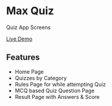 # Max Quiz

Quiz App Screens

[Live Demo](https://max-quiz.netlify.app)

## Features

- Home Page
- Quizzes by Category
- Rules Page for while attempting Quiz
- MCQ based Quiz Question Page
- Result Page with Answers & Score
